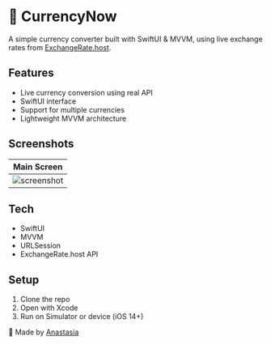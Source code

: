 # 💱 CurrencyNow

A simple currency converter built with SwiftUI & MVVM, using live exchange rates from [ExchangeRate.host](https://exchangerate.host/).

## Features
- Live currency conversion using real API
- SwiftUI interface
- Support for multiple currencies
- Lightweight MVVM architecture

## Screenshots

| Main Screen |
|-------------|
| ![screenshot](Resources/Assets/preview.png) |

## Tech
- SwiftUI
- MVVM
- URLSession
- ExchangeRate.host API

## Setup
1. Clone the repo
2. Open with Xcode
3. Run on Simulator or device (iOS 14+)

🔗 Made by [Anastasia](https://github.com/anastasiamousa)
